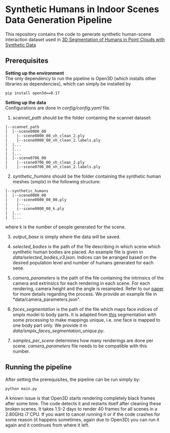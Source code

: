 # Synthetic Humans in Indoor Scenes Data Generation Pipeline
This repository contains the code to generate synthetic human-scene interaction dataset used in [3D Segmentation of Humans in Point Clouds with Synthetic Data](https://arxiv.org/abs/2212.00786)

## Prerequisites  

**Setting up the environment**  
The only dependency to run the pipeline is Open3D (which installs other libraries as dependencies), which can simply be installed by
```
pip install open3d==0.17
```
**Setting up the data**  
Configurations are done in *config/config.yaml* file.  

1. *scannet_path* should be the folder containing the scannet dataset:
```
|--scannet_path  
|  |--scene0000_00  
|    |--scene0000_00_vh_clean_2.ply  
|    |--scene0000_00_vh_clean_2.labels.ply  
|  |...  
|  |...  
|  |...  
|  |--scene0706_00  
|    |--scene0706_00_vh_clean_2.ply  
|    |--scene0706_00_vh_clean_2.labels.ply  
```
2. *synthetic_humans* should be the folder containing the synthetic human meshes (smplx) in the following structure:
```
|--synthetic_humans  
|  |--scene0000_00  
|    |--scene0000_00_00.ply  
|    |--...  
|    |--scene0000_00_k.ply  
|  |...  
|  |...  
```
where k is the number of people generated for the scene.  

3. *output_base* is simply where the data will be saved.

4. *selected_bodies* is the path of the file describing in which scene which synthetic human bodies are placed. An example file is given in *data/selected_bodies_v3.json*. Indices can be arranged based on the desired population level and number of humans generated for each sene.

5. *camera_parameters* is the path of the file containing the intrinsics of the camera and extrinsics for each rendering in each scene. For each rendering, camera height and the angle is resampled. Refer to our [paper](https://arxiv.org/abs/2212.00786) for more details regarding the process. We provide an example file in *data/camera_parameters.json".

6. *faces_segmentation* is the path of the file which maps face indices of smplx model to body parts. It is adapted from [this](https://github.com/Meshcapade/wiki/tree/main/assets/SMPL_body_segmentation/smplx) segmentation with some processing to make mappings unique, i.e. one face is mapped to one body part only. We provide it in *data/smplx_faces_segmentation_unique.py*.

7. *samples_per_scene* determines how many renderings are done per scene. *camera_parameters* file needs to be compatible with this number.

## Running the pipeline
After setting the prerequisites, the pipeline can be run simply by:
```
python main.py
```

A known issue is that Open3D starts rendering completely black frames after some time. The code detects it and restarts itself after cleaning these broken scenes. It takes 1.5-2 days to render 40 frames for all scenes in a 2.80GHz i7 CPU. If you want to cancel running it or if the code crashes for some reason (it happens sometimes, again due to Open3D) you can run it again and it continues from where it left.